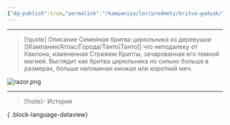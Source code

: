 ```yaml
---
{"dg-publish":true,"permalink":"/kampaniya/lor/predmety/britva-gadyuk/","tags":["artifact"],"created":"2025-01-08T06:42:49.922+03:00","updated":"2025-01-09T10:54:56.439+03:00"}
---
```




<hr></hr>

> [!quote] Описание
> Семейная бритва цирюльника из деревушки [[Кампания/Атлас/Города/Танто\|Танто]] что неподалеку от Квилона, измененная Стражем Крипты, зачарованная его темной магией. 
>Выглядит как бритва цирюльника но сильно больше в размерах, больше напоминая кинжал или короткий меч.

![razor.png](/img/user/%D0%90%D1%81%D1%81%D0%B5%D1%82%D1%8B/%D0%9B%D0%BE%D1%80/%D0%90%D1%80%D1%82%D0%B5%D1%84%D0%B0%D0%BA%D1%82%D1%8B/razor.png)



<hr></hr>

> [!note]- История
>  
{ .block-language-dataview}